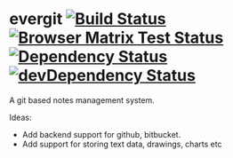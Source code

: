 evergit [![Build Status](https://travis-ci.org/jverghese/evergit.png?branch=master)](https://travis-ci.org/jverghese/evergit)
[![Browser Matrix Test Status](https://saucelabs.com/browser-matrix/evergit.svg)](https://saucelabs.com/u/evergit)
[![Dependency Status](https://david-dm.org/jverghese/evergit.png)](https://david-dm.org/jverghese/evergit)
[![devDependency Status](https://david-dm.org/jverghese/evergit/dev-status.png)](https://david-dm.org/jverghese/evergit#info=devDependencies)
=======

A git based notes management system.

Ideas:
- Add backend support for github, bitbucket.
- Add support for storing text data, drawings, charts etc
